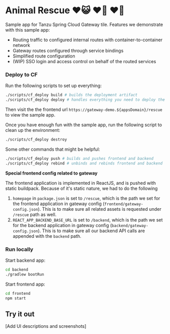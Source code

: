 # Animal Rescue ♥️😺 ♥️🐶 ♥️🐰

Sample app for Tanzu Spring Cloud Gateway tile. 
Features we demonstrate with this sample app:
- Routing traffic to configured internal routes with container-to-container network
- Gateway routes configured through service bindings
- Simplified route configuration
- (WIP) SSO login and access control on behalf of the routed services

### Deploy to CF

Run the following scripts to set up everything:
```bash
./scripts/cf_deploy build # builds the deployment artifact
./scripts/cf_deploy deploy # handles everything you need to deploy the frontend, backend, and gateway
```
Then visit the the frontend url `https://gateway-demo.${appsDomain}/rescue` to view the sample app.

Once you have enough fun with the sample app, run the following script to clean up the environment:
```bash
./scripts/cf_deploy destroy
```

Some other commands that might be helpful:
```bash
./scripts/cf_deploy push # builds and pushes frontend and backend
./scripts/cf_deploy rebind # unbinds and rebinds frontend and backend
```

**Special frontend config related to gateway**

The frontend application is implemented in ReactJS, and is pushed with static buildpack. Because of it's static nature, we had to do the following 
1. `homepage` in `package.json` is set to `/rescue`, which is the path we set for the frontend application in gateway config (`frontend/gateway-config.json`). This is to make sure all related assets is requested under `/rescue` path as well.
1. `REACT_APP_BACKEND_BASE_URL` is set to `/backend`, which is the path we set for the backend application in gateway config (`backend/gateway-config.json`). This is to make sure all our backend API calls are appended with the `backend` path.

### Run locally
Start backend app:
```bash
cd backend
./gradlew bootRun
```
Start frontend app:
```bash
cd frontend
npm start
```

## Try it out
[Add UI descriptions and screenshots]
